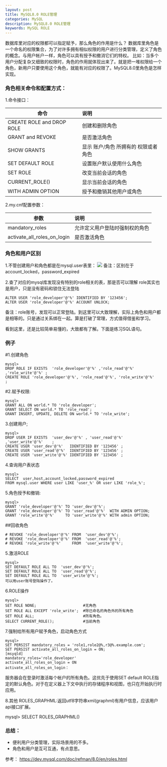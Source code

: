 ```yaml
---
layout: post
title: MySQL8.0 ROLE管理
categories: MySQL
description: MySQL8.0 ROLE管理
keywords: MySQL ROLE
---
```



数据库里对应的权限都可以指定赋予，那么角色的作用是什么？
数据库里角色是一个命名的权限集合，为了对许多拥有相似权限的用户进行分类管理，定义了角色的概念。与用户帐户一样，角色可以具有授予和撤消它们的特权。
比如：当多个用户分配复杂又细致的权限时，角色的作用就体现出来了。就是把一堆权限给一个角色，新用户只要使用这个角色，就能有对应的权限了。MySQL8.0里角色是怎样实现。

### 角色相关命令和配置方式：
1.命令接口：

| 命令| 	说明| 
| ----- | :--------  |
| CREATE ROLE and DROP ROLE| 	创建和删除角色|
| GRANT and REVOKE	| 是否激活角色|
| SHOW GRANTS	| 显示 账户/角色 所拥有的 权限或者角色|
| SET DEFAULT ROLE| 	设置账户默认使用什么角色|
| SET ROLE	| 改变当前会话的角色|
| CURRENT_ROLE()	| 显示当前会话的角色|
| WITH ADMIN OPTION| 	授予和撤销其他用户或角色|


2.my.cnf配置参数：

|参数	|说明|
| ----- | :--------  |
|mandatory_roles|	允许定义用户登陆时强制权的角色|
|activate_all_roles_on_login|	是否激活角色	|

### 角色和用户区别
1.不管创建用户和角色都是在mysql.user表里：
![](https://kevin-cui.github.io/mysqlstone/images/posts/mysql/20210606-04.png)
备注：区别在于account_locked，password_expired

2.查了对应的mysql库发现没有特别的role相关的表，那是否可以理解 role其实也是用户，只是没有密码和锁住无法登陆
```
ALTER USER 'role_developer'@'%' IDENTIFIED BY '123456';
ALTER USER 'role_developer'@'%' ACCOUNT UNLOCK;
```
备注：role账号，发现可以正常登陆。到这里可以大致理解，实际上角色和用户都是相等的。只是通过关系绑在一起。算是打破了常理，方式值得借鉴和学习。

看到这里，还是比较简单易懂的，大致都有了解。下面是练习SQL语句。

### 例子
#1.创建角色
```
mysql>
DROP ROLE IF EXISTS  'role_developer'@'%' ,'role_read'@'%' ,'role_write'@'%' ;
CREATE ROLE 'role_developer'@'%', 'role_read'@'%', 'role_write'@'%'          ;
```
#2.赋予权限:
```
mysql>
GRANT ALL ON world.* TO 'role_developer';
GRANT SELECT ON world.* TO 'role_read';
GRANT INSERT, UPDATE, DELETE ON world.* TO 'role_write';
```
3.创建用户;
```
mysql>
DROP USER IF EXISTS  'user_dev'@'%' , 'user_read'@'%' ,'user_write'@'%'    ;
CREATE USER 'user_dev'@'%'   IDENTIFIED BY '123456' ; 
CREATE USER 'user_read'@'%'  IDENTIFIED BY '123456' ; 
CREATE USER 'user_write'@'%' IDENTIFIED BY '123456' ; 
```
4.查询用户表状态
```
mysql>
SELECT  user,host,account_locked,password_expired 
FROM mysql.user WHERE user LIKE 'user_%' OR user LIKE 'role_%';
```
5.角色授予和撤销:
```
mysql>
GRANT 'role_developer'@'%' TO 'user_dev'@'%';
GRANT 'role_developer'@'%' TO 'user_read'@'%'  WITH ADMIN OPTION;
GRANT 'role_write'@'%'     TO 'user_write'@'%' WITH admin OPTION;
```
##回收角色
```
# REVOKE 'role_developer'@'%' FROM  'user_dev'@'%';
# REVOKE 'role_developer'@'%' FROM  'user_read'@'%';
# REVOKE 'role_write'@'%'     FROM  'user_write'@'%';
```
5.激活ROLE
```
mysql>
SET DEFAULT ROLE ALL TO  'user_dev'@'%';
SET DEFAULT ROLE ALL TO  'user_read'@'%';
SET DEFAULT ROLE ALL TO  'user_write'@'%';
可以用user账号登陆操作了。
```

6.ROLE操作
```
mysql>
SET ROLE NONE;                     #无角色 
SET ROLE ALL EXCEPT 'role_write';  #除已命名的角色外的所有角色            
SET ROLE ALL;                      #所有角色。
SELECT CURRENT_ROLE();             #当前角色  
```

7.强制给所有用户赋予角色，启动角色方式
```
mysql>
SET PERSIST mandatory_roles = 'role1,role2@%,r3@%.example.com';
SET PERSIST activate_all_roles_on_login = ON;
[msyqld]
mandatory_roles='role_developer'
activate_all_roles_on_login = ON
activate_all_roles_on_login：
```
服务器会在登录时激活每个帐户的所有角色。这优先于使用SET default ROLE指定的默认角色。对于在定义器上下文中执行的存储程序和视图，也只在开始执行时应用。

8.其他
ROLES_GRAPHML:返回utf8字符串xml(graphml)有用户信息，应该用户api接口扩展。

mysql>
SELECT ROLES_GRAPHML() 
### 总结：
- 便利用户分类管理，实际场景用的不多。
- 角色和用户是互可互通，有点意思。

参考：
https://dev.mysql.com/doc/refman/8.0/en/roles.html
